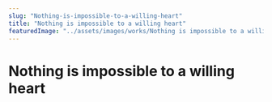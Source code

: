 ```yaml
---
slug: "Nothing-is-impossible-to-a-willing-heart"
title: "Nothing is impossible to a willing heart"
featuredImage: "../assets/images/works/Nothing is impossible to a willing heart.jpg"
---
```


# Nothing is impossible to a willing heart

